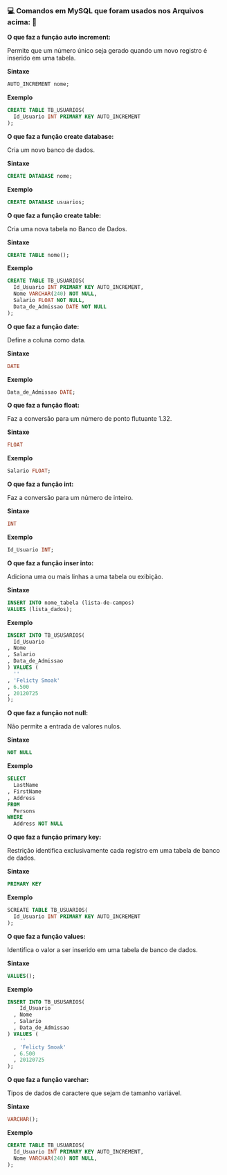 ### :computer: Comandos em MySQL que foram usados nos Arquivos acima: :rocket:
**O que faz a função auto increment:**

Permite que um número único seja gerado quando um novo registro é inserido em uma tabela.

**Sintaxe**

~~~sql
AUTO_INCREMENT nome;
~~~

**Exemplo**

~~~sql
CREATE TABLE TB_USUARIOS(
  Id_Usuario INT PRIMARY KEY AUTO_INCREMENT
);
~~~

**O que faz a função create database:**

Cria um novo banco de dados.

**Sintaxe**

~~~sql
CREATE DATABASE nome;
~~~

**Exemplo**

~~~sql
CREATE DATABASE usuarios;
~~~

**O que faz a função create table:**

Cria uma nova tabela no Banco de Dados.

**Sintaxe**

~~~sql
CREATE TABLE nome();
~~~

**Exemplo**

~~~sql
CREATE TABLE TB_USUARIOS(
  Id_Usuario INT PRIMARY KEY AUTO_INCREMENT,
  Nome VARCHAR(240) NOT NULL,
  Salario FLOAT NOT NULL,
  Data_de_Admissao DATE NOT NULL
);
~~~

**O que faz a função date:**

Define a coluna como data.

**Sintaxe**

~~~sql
DATE
~~~

**Exemplo**

~~~sql
Data_de_Admissao DATE;
~~~

**O que faz a função float:**

Faz a conversão para um número de ponto flutuante 1.32.

**Sintaxe**

~~~sql
FLOAT
~~~

**Exemplo**

~~~sql
Salario FLOAT;
~~~

**O que faz a função int:**

Faz a conversão para um número de inteiro.

**Sintaxe**

~~~sql
INT
~~~

**Exemplo**

~~~sql
Id_Usuario INT;
~~~

**O que faz a função inser into:**

Adiciona uma ou mais linhas a uma tabela ou exibição.

**Sintaxe**

~~~sql
INSERT INTO nome_tabela (lista-de-campos)
VALUES (lista_dados);
~~~

**Exemplo**

~~~sql
INSERT INTO TB_USUSARIOS(
  Id_Usuario
, Nome
, Salario
, Data_de_Admissao
) VALUES (
  ''
, 'Felicty Smoak'
, 6.500
, 20120725
);
~~~

**O que faz a função not null:**

Não permite a entrada de valores nulos.

**Sintaxe**

~~~sql
NOT NULL
~~~

**Exemplo**

~~~sql
SELECT 
  LastName
, FirstName
, Address
FROM
  Persons
WHERE
  Address NOT NULL
~~~

**O que faz a função primary key:**

Restrição identifica exclusivamente cada registro em uma tabela de banco de dados.

**Sintaxe**

~~~sql
PRIMARY KEY
~~~

**Exemplo**

~~~sql
SCREATE TABLE TB_USUARIOS(
  Id_Usuario INT PRIMARY KEY AUTO_INCREMENT
);
~~~

**O que faz a função values:**

Identifica o valor a ser inserido em uma tabela de banco de dados.

**Sintaxe**

~~~sql
VALUES();
~~~

**Exemplo**

~~~sql
INSERT INTO TB_USUSARIOS(
	Id_Usuario
  , Nome
  , Salario
  , Data_de_Admissao
) VALUES (
	''
  , 'Felicty Smoak'
  , 6.500
  , 20120725
);
~~~

**O que faz a função varchar:**

Tipos de dados de caractere que sejam de tamanho variável.

**Sintaxe**

~~~sql
VARCHAR();
~~~

**Exemplo**

~~~sql
CREATE TABLE TB_USUARIOS(
  Id_Usuario INT PRIMARY KEY AUTO_INCREMENT,
  Nome VARCHAR(240) NOT NULL,
);
~~~
